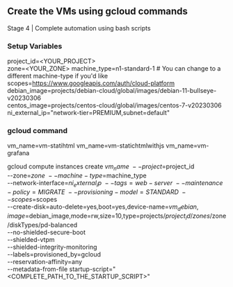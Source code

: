 ## Create the VMs using gcloud commands
Stage 4 | Complete automation using bash scripts

### Setup Variables
project_id=<YOUR_PROJECT>  
zone=<YOUR_ZONE> 
machine_type=n1-standard-1 # You can change to a different machine-type if you'd like
scopes=https://www.googleapis.com/auth/cloud-platform
debian_image=projects/debian-cloud/global/images/debian-11-bullseye-v20230306  
centos_image=projects/centos-cloud/global/images/centos-7-v20230306  
ni_external_ip="network-tier=PREMIUM,subnet=default"  

### gcloud command
vm_name=vm-statihtml
vm_name=vm-statichtmlwithjs
vm_name=vm-grafana

gcloud compute instances create $vm_name \
    --project=$project_id \
    --zone=$zone \
    --machine-type=$machine_type \
    --network-interface=$ni_external_ip \
    --tags=web-server \
    --maintenance-policy=MIGRATE \
    --provisioning-model=STANDARD \
    --scopes=$scopes \
    --create-disk=auto-delete=yes,boot=yes,device-name=$vm_debian,image=$debian_image,mode=rw,size=10,type=projects/$project_id/zones/$zone/diskTypes/pd-balanced \
    --no-shielded-secure-boot \
    --shielded-vtpm \
    --shielded-integrity-monitoring \
    --labels=provisioned_by=gcloud \
    --reservation-affinity=any \
    --metadata-from-file startup-script="<COMPLETE_PATH_TO_THE_STARTUP_SCRIPT>"